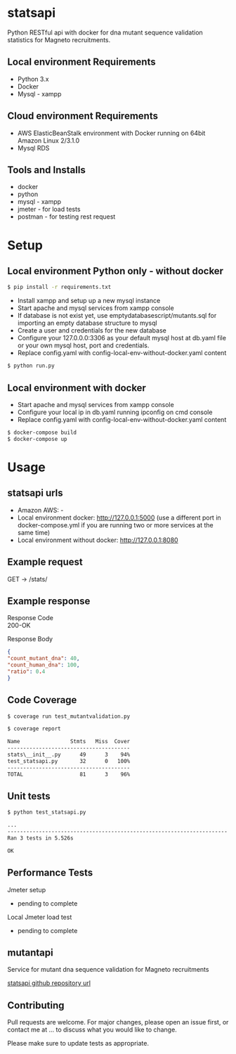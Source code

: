 # statsapi

Python RESTful api  with docker for dna mutant sequence validation statistics for Magneto recruitments.

## Local environment Requirements

- Python 3.x
- Docker
- Mysql - xampp

## Cloud environment Requirements

- AWS ElasticBeanStalk environment with Docker running on 64bit Amazon Linux 2/3.1.0
- Mysql RDS

## Tools and Installs

- docker
- python
- mysql - xampp
- jmeter - for load tests
- postman - for testing rest request


# Setup

## Local environment Python only - without docker

```bash
$ pip install -r requirements.txt
```
- Install xampp and setup up a new mysql instance
- Start apache and mysql services from xampp console
- If database is not exist yet, use emptydatabasescript/mutants.sql for importing an empty database structure to mysql
- Create a user and credentials for the new database
- Configure your 127.0.0.0:3306 as your default mysql host at db.yaml file or your own mysql host, port and credentials.
- Replace config.yaml with config-local-env-without-docker.yaml content

```bash
$ python run.py
```

## Local environment with docker

- Start apache and mysql services from xampp console
- Configure your local ip in db.yaml running ipconfig on cmd console
- Replace config.yaml with config-local-env-without-docker.yaml content

```bash
$ docker-compose build
$ docker-compose up
```



# Usage

## statsapi urls

- Amazon AWS: -
- Local environment docker: http://127.0.0.1:5000 (use a different port in docker-compose.yml if you are running two or more services at the same time)
- Local environment without docker: http://127.0.0.1:8080

## Example request


GET → /stats/    


## Example response

Response Code   
200-OK  

Response Body 
```json
{
"count_mutant_dna": 40,
"count_human_dna": 100,
"ratio": 0.4
} 
```



## Code Coverage

```bash
$ coverage run test_mutantvalidation.py

$ coverage report

Name                Stmts   Miss  Cover
---------------------------------------
stats\__init__.py      49      3    94%
test_statsapi.py       32      0   100%
---------------------------------------
TOTAL                  81      3    96%
```

## Unit tests

```bash
$ python test_statsapi.py

...
----------------------------------------------------------------------
Ran 3 tests in 5.526s

OK
```



## Performance Tests

Jmeter setup

- pending to complete

Local Jmeter load test

- pending to complete

## mutantapi

Service for mutant dna sequence validation for Magneto recruitments

[statsapi github repository url](https://github.com/sergion2010/mutantapi)

## Contributing

Pull requests are welcome. For major changes, please open an issue first, or contact me at ... to discuss what you would like to change.

Please make sure to update tests as appropriate.
